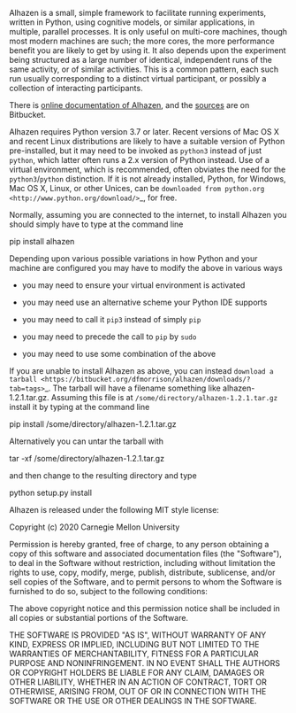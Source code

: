 Alhazen is a small, simple framework to facilitate running
experiments, written in Python, using cognitive models, or similar
applications, in multiple, parallel processes. It is only useful on
multi-core machines, though most modern machines are such; the more
cores, the more performance benefit you are likely to get by using it.
It also depends upon the experiment being structured as a large number
of identical, independent runs of the same activity, or of similar
activities. This is a common pattern, each such run usually
corresponding to a distinct virtual participant, or possibly a
collection of interacting participants.

There is [online documentation of Alhazen](https://halle.psy.cmu.edu/alhazen/),
and the [sources](https://bitbucket.org/dfmorrison/alhazen/) are on Bitbucket.


Alhazen requires Python version 3.7 or later. Recent versions of Mac OS X and recent Linux distributions
are likely to have a suitable version of Python pre-installed, but it may need to be invoked as ``python3``
instead of just ``python``, which latter often runs a 2.x version of Python instead. Use of a virtual environment,
which is recommended, often obviates the need for the ``python3``/``python`` distinction.
If it is not already installed, Python, for Windows, Mac OS X, Linux, or other Unices, can be
`downloaded from python.org <http://www.python.org/download/>`_, for free.

Normally, assuming you are connected to the internet, to install Alhazen you should simply have to type at the command line

  pip install alhazen

Depending upon various possible variations in how Python and your machine are configured
you may have to modify the above in various ways

* you may need to ensure your virtual environment is activated

* you may need use an alternative scheme your Python IDE supports

* you may need to call it ``pip3`` instead of simply ``pip``

* you may need to precede the call to ``pip`` by ``sudo``

* you may need to use some combination of the above

If you are unable to install Alhazen as above, you can instead
`download a tarball <https://bitbucket.org/dfmorrison/alhazen/downloads/?tab=tags>`_.
The tarball will have a filename something like alhazen-1.2.1.tar.gz.
Assuming this file is at ``/some/directory/alhazen-1.2.1.tar.gz`` install it by typing at the command line

  pip install /some/directory/alhazen-1.2.1.tar.gz

Alternatively you can untar the tarball with

  tar -xf /some/directory/alhazen-1.2.1.tar.gz

and then change to the resulting directory and type

  python setup.py install



Alhazen is released under the following MIT style license:

Copyright (c) 2020 Carnegie Mellon University

Permission is hereby granted, free of charge, to any person obtaining a copy of this
software and associated documentation files (the "Software"), to deal in the Software
without restriction, including without limitation the rights to use, copy, modify,
merge, publish, distribute, sublicense, and/or sell copies of the Software, and to
permit persons to whom the Software is furnished to do so, subject to the following
conditions:

The above copyright notice and this permission notice shall be included in all copies
or substantial portions of the Software.

THE SOFTWARE IS PROVIDED "AS IS", WITHOUT WARRANTY OF ANY KIND, EXPRESS OR IMPLIED,
INCLUDING BUT NOT LIMITED TO THE WARRANTIES OF MERCHANTABILITY, FITNESS FOR A
PARTICULAR PURPOSE AND NONINFRINGEMENT. IN NO EVENT SHALL THE AUTHORS OR COPYRIGHT
HOLDERS BE LIABLE FOR ANY CLAIM, DAMAGES OR OTHER LIABILITY, WHETHER IN AN ACTION OF
CONTRACT, TORT OR OTHERWISE, ARISING FROM, OUT OF OR IN CONNECTION WITH THE SOFTWARE
OR THE USE OR OTHER DEALINGS IN THE SOFTWARE.
